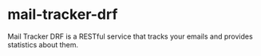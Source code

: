 # mail-tracker-drf
Mail Tracker DRF is a RESTful service that tracks your emails and provides statistics about them.
